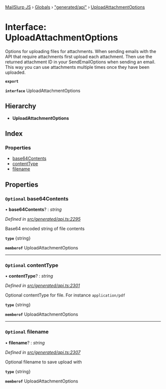 [MailSlurp JS](../README.md) › [Globals](../globals.md) › ["generated/api"](../modules/_generated_api_.md) › [UploadAttachmentOptions](_generated_api_.uploadattachmentoptions.md)

# Interface: UploadAttachmentOptions

Options for uploading files for attachments. When sending emails with the API that require attachments first upload each attachment. Then use the returned attachment ID in your SendEmailOptions when sending an email. This way you can use attachments multiple times once they have been uploaded.

**`export`** 

**`interface`** UploadAttachmentOptions

## Hierarchy

* **UploadAttachmentOptions**

## Index

### Properties

* [base64Contents](_generated_api_.uploadattachmentoptions.md#optional-base64contents)
* [contentType](_generated_api_.uploadattachmentoptions.md#optional-contenttype)
* [filename](_generated_api_.uploadattachmentoptions.md#optional-filename)

## Properties

### `Optional` base64Contents

• **base64Contents**? : *string*

*Defined in [src/generated/api.ts:2295](https://github.com/mailslurp/mailslurp-client-ts-js/blob/26ccbd6/src/generated/api.ts#L2295)*

Base64 encoded string of file contents

**`type`** {string}

**`memberof`** UploadAttachmentOptions

___

### `Optional` contentType

• **contentType**? : *string*

*Defined in [src/generated/api.ts:2301](https://github.com/mailslurp/mailslurp-client-ts-js/blob/26ccbd6/src/generated/api.ts#L2301)*

Optional contentType for file. For instance `application/pdf`

**`type`** {string}

**`memberof`** UploadAttachmentOptions

___

### `Optional` filename

• **filename**? : *string*

*Defined in [src/generated/api.ts:2307](https://github.com/mailslurp/mailslurp-client-ts-js/blob/26ccbd6/src/generated/api.ts#L2307)*

Optional filename to save upload with

**`type`** {string}

**`memberof`** UploadAttachmentOptions
